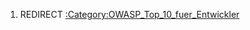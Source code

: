 1.  REDIRECT
    [:Category:OWASP_Top_10_fuer_Entwickler](:Category:OWASP_Top_10_fuer_Entwickler "wikilink")